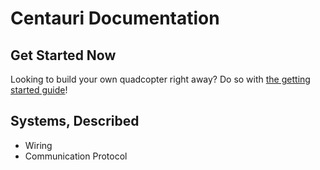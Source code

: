 # Centauri Documentation

## Get Started Now
Looking to build your own quadcopter right away? Do so with [the getting started guide](./getting-started/)!

## Systems, Described
- Wiring
- Communication Protocol